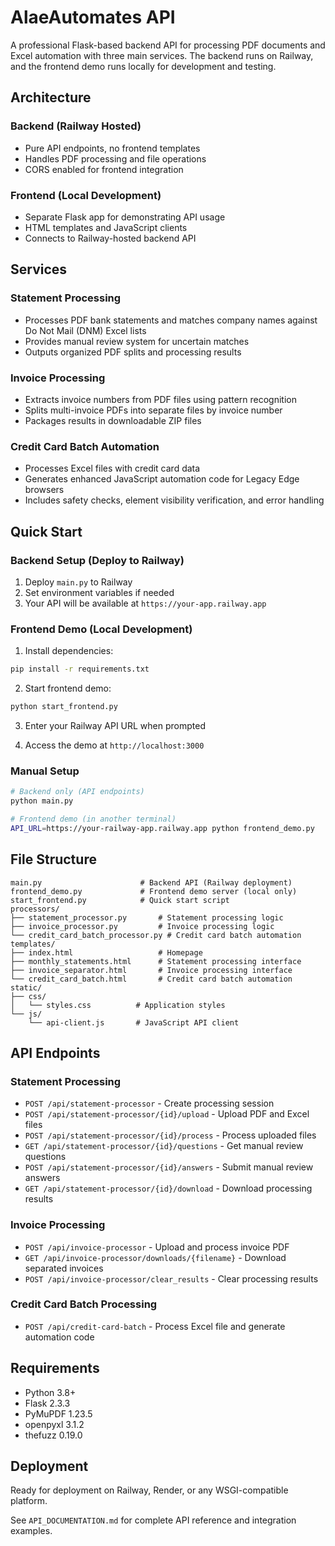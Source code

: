 # AlaeAutomates API

A professional Flask-based backend API for processing PDF documents and Excel automation with three main services. The backend runs on Railway, and the frontend demo runs locally for development and testing.

## Architecture

### Backend (Railway Hosted)
- Pure API endpoints, no frontend templates
- Handles PDF processing and file operations
- CORS enabled for frontend integration

### Frontend (Local Development)
- Separate Flask app for demonstrating API usage
- HTML templates and JavaScript clients
- Connects to Railway-hosted backend API

## Services

### Statement Processing
- Processes PDF bank statements and matches company names against Do Not Mail (DNM) Excel lists
- Provides manual review system for uncertain matches
- Outputs organized PDF splits and processing results

### Invoice Processing  
- Extracts invoice numbers from PDF files using pattern recognition
- Splits multi-invoice PDFs into separate files by invoice number
- Packages results in downloadable ZIP files

### Credit Card Batch Automation
- Processes Excel files with credit card data 
- Generates enhanced JavaScript automation code for Legacy Edge browsers
- Includes safety checks, element visibility verification, and error handling

## Quick Start

### Backend Setup (Deploy to Railway)
1. Deploy `main.py` to Railway
2. Set environment variables if needed
3. Your API will be available at `https://your-app.railway.app`

### Frontend Demo (Local Development)
1. Install dependencies:
```bash
pip install -r requirements.txt
```

2. Start frontend demo:
```bash
python start_frontend.py
```

3. Enter your Railway API URL when prompted

4. Access the demo at `http://localhost:3000`

### Manual Setup
```bash
# Backend only (API endpoints)
python main.py

# Frontend demo (in another terminal)
API_URL=https://your-railway-app.railway.app python frontend_demo.py
```

## File Structure

```
main.py                      # Backend API (Railway deployment)
frontend_demo.py             # Frontend demo server (local only)
start_frontend.py            # Quick start script
processors/
├── statement_processor.py       # Statement processing logic
├── invoice_processor.py         # Invoice processing logic
└── credit_card_batch_processor.py # Credit card batch automation
templates/
├── index.html                   # Homepage
├── monthly_statements.html      # Statement processing interface  
├── invoice_separator.html       # Invoice processing interface
└── credit_card_batch.html       # Credit card batch automation
static/
├── css/
│   └── styles.css          # Application styles
└── js/
    └── api-client.js       # JavaScript API client
```

## API Endpoints

### Statement Processing
- `POST /api/statement-processor` - Create processing session
- `POST /api/statement-processor/{id}/upload` - Upload PDF and Excel files
- `POST /api/statement-processor/{id}/process` - Process uploaded files
- `GET /api/statement-processor/{id}/questions` - Get manual review questions
- `POST /api/statement-processor/{id}/answers` - Submit manual review answers
- `GET /api/statement-processor/{id}/download` - Download processing results

### Invoice Processing
- `POST /api/invoice-processor` - Upload and process invoice PDF
- `GET /api/invoice-processor/downloads/{filename}` - Download separated invoices
- `POST /api/invoice-processor/clear_results` - Clear processing results

### Credit Card Batch Processing
- `POST /api/credit-card-batch` - Process Excel file and generate automation code

## Requirements

- Python 3.8+
- Flask 2.3.3
- PyMuPDF 1.23.5
- openpyxl 3.1.2
- thefuzz 0.19.0

## Deployment

Ready for deployment on Railway, Render, or any WSGI-compatible platform.

See `API_DOCUMENTATION.md` for complete API reference and integration examples.